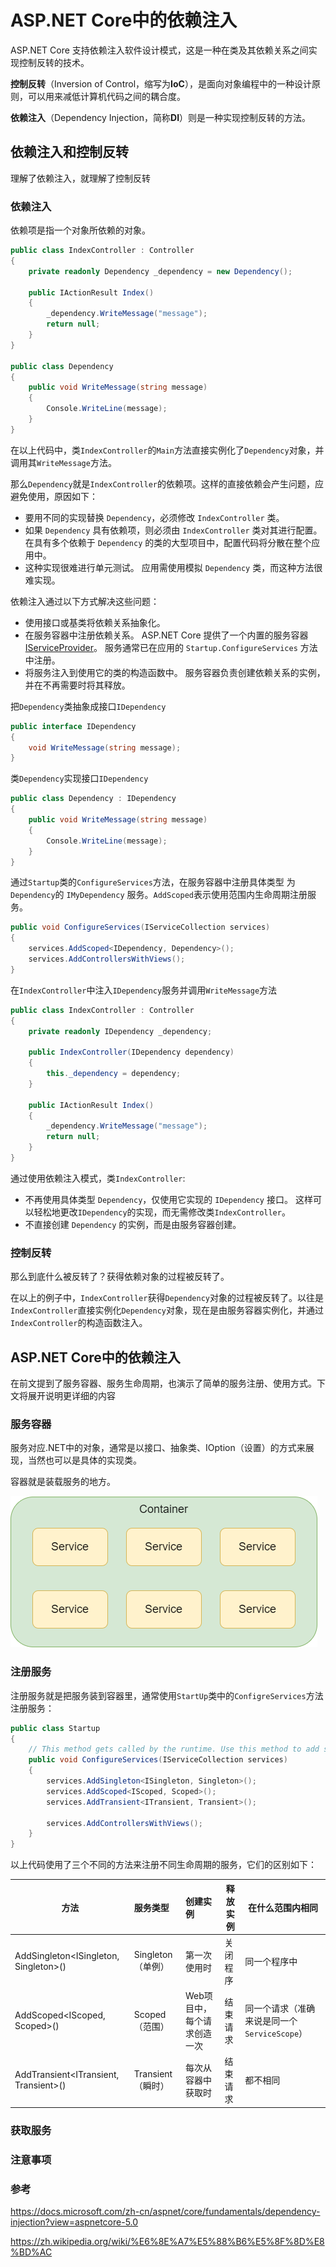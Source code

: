 # ASP.NET Core中的依赖注入

ASP.NET Core 支持依赖注入软件设计模式，这是一种在类及其依赖关系之间实现控制反转的技术。

**控制反转**（Inversion of Control，缩写为**IoC**），是面向对象编程中的一种设计原则，可以用来减低计算机代码之间的耦合度。

**依赖注入**（Dependency Injection，简称**DI**）则是一种实现控制反转的方法。

## 依赖注入和控制反转

理解了依赖注入，就理解了控制反转

### 依赖注入

依赖项是指一个对象所依赖的对象。

```c#
public class IndexController : Controller
{
    private readonly Dependency _dependency = new Dependency();

    public IActionResult Index()
    {
        _dependency.WriteMessage("message");
        return null;
    }
}

public class Dependency
{
    public void WriteMessage(string message)
    {
        Console.WriteLine(message);
    }
}
```

在以上代码中，类`IndexController`的`Main`方法直接实例化了`Dependency`对象，并调用其`WriteMessage`方法。

那么`Dependency`就是`IndexController`的依赖项。这样的直接依赖会产生问题，应避免使用，原因如下：

- 要用不同的实现替换 `Dependency`，必须修改 `IndexController` 类。
- 如果 `Dependency` 具有依赖项，则必须由 `IndexController` 类对其进行配置。 在具有多个依赖于 `Dependency` 的类的大型项目中，配置代码将分散在整个应用中。
- 这种实现很难进行单元测试。 应用需使用模拟 `Dependency` 类，而这种方法很难实现。

依赖注入通过以下方式解决这些问题：

- 使用接口或基类将依赖关系抽象化。
- 在服务容器中注册依赖关系。 ASP.NET Core 提供了一个内置的服务容器 [IServiceProvider](https://docs.microsoft.com/zh-cn/dotnet/api/system.iserviceprovider)。 服务通常已在应用的 `Startup.ConfigureServices` 方法中注册。
- 将服务注入到使用它的类的构造函数中。 服务容器负责创建依赖关系的实例，并在不再需要时将其释放。

把`Dependency`类抽象成接口`IDependency`

```c#
public interface IDependency
{
    void WriteMessage(string message);
}
```

类`Dependency`实现接口`IDependency`

```c#
public class Dependency : IDependency
{
    public void WriteMessage(string message)
    {
        Console.WriteLine(message);
    }
}
```

通过`Startup`类的`ConfigureServices`方法，在服务容器中注册具体类型 为`Dependency`的 `IMyDependency` 服务。`AddScoped`表示使用范围内生命周期注册服务。

```c#
public void ConfigureServices(IServiceCollection services)
{
    services.AddScoped<IDependency, Dependency>();
    services.AddControllersWithViews();
}
```

在`IndexController`中注入`IDependency`服务并调用`WriteMessage`方法

```c#
public class IndexController : Controller
{
    private readonly IDependency _dependency;

    public IndexController(IDependency dependency)
    {
        this._dependency = dependency;
    }

    public IActionResult Index()
    {
        _dependency.WriteMessage("message");
        return null;
    }
}
```

通过使用依赖注入模式，类`IndexController`:

- 不再使用具体类型 `Dependency`，仅使用它实现的 `IDependency` 接口。 这样可以轻松地更改`IDependency`的实现，而无需修改类`IndexController`。
- 不直接创建 `Dependency` 的实例，而是由服务容器创建。

### 控制反转

那么到底什么被反转了？获得依赖对象的过程被反转了。

在以上的例子中，`IndexController`获得`Dependency`对象的过程被反转了。以往是`IndexController`直接实例化`Dependency`对象，现在是由服务容器实例化，并通过`IndexController`的构造函数注入。

## ASP.NET Core中的依赖注入

在前文提到了服务容器、服务生命周期，也演示了简单的服务注册、使用方式。下文将展开说明更详细的内容

### 服务容器

服务对应.NET中的对象，通常是以接口、抽象类、IOption（设置）的方式来展现，当然也可以是具体的实现类。

容器就是装载服务的地方。

![ContainerAndService](images/Dependency_Injection/ContainerAndService.png)

### 注册服务

注册服务就是把服务装到容器里，通常使用`StartUp`类中的`ConfigreServices`方法注册服务：

```c#
public class Startup
{
    // This method gets called by the runtime. Use this method to add services to the container.
    public void ConfigureServices(IServiceCollection services)
    {   
        services.AddSingleton<ISingleton, Singleton>();
        services.AddScoped<IScoped, Scoped>();
        services.AddTransient<ITransient, Transient>();

        services.AddControllersWithViews();
    }
}
```

以上代码使用了三个不同的方法来注册不同生命周期的服务，它们的区别如下：

| 方法                                  | 服务类型          | 创建实例                    | 释放实例 | 在什么范围内相同                             |
| ------------------------------------- | :---------------- | :-------------------------- | -------- | -------------------------------------------- |
| AddSingleton<ISingleton, Singleton>() | Singleton（单例） | 第一次使用时                | 关闭程序 | 同一个程序中                                 |
| AddScoped<IScoped, Scoped>()          | Scoped（范围）    | Web项目中，每个请求创造一次 | 结束请求 | 同一个请求（准确来说是同一个`ServiceScope`） |
| AddTransient<ITransient, Transient>() | Transient（瞬时） | 每次从容器中获取时          | 结束请求 | 都不相同                                     |

### 获取服务



### 注意事项

### 参考

https://docs.microsoft.com/zh-cn/aspnet/core/fundamentals/dependency-injection?view=aspnetcore-5.0

https://zh.wikipedia.org/wiki/%E6%8E%A7%E5%88%B6%E5%8F%8D%E8%BD%AC